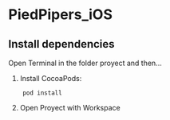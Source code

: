 # PiedPipers_iOS

## Install dependencies

Open Terminal in the folder proyect and then...

1. Install CocoaPods:

```
	pod install
```

2. Open Proyect with Workspace
